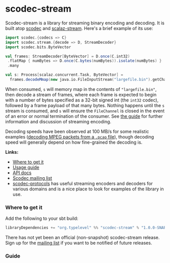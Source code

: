 scodec-stream
=============


Scodec-stream is a library for streaming binary encoding and decoding. It is built atop [scodec](https://github.com/scodec/scodec) and [scalaz-stream](https://github.com/scalaz/scalaz-stream). Here's a brief example of its use:

```Scala
import scodec.{codecs => C}
import scodec.stream.{decode => D, StreamDecoder}
import scodec.bits.ByteVector

val frames: StreamDecoder[ByteVector] = D.once(C.int32)
 .flatMap { numBytes => D.once(C.bytes(numBytes)).isolate(numBytes) }
 .many

val s: Process[scalaz.concurrent.Task, ByteVector] = 
  frames.decodeMmap(new java.io.FileInputStream("largefile.bin").getChannel)
```

When consumed, `s` will memory map in the contents of `"largefile.bin"`, then decode a stream of frames, where each frame is expected to begin with a number of bytes specified as a 32-bit signed int (the `int32` codec), followed by a frame payload of that many bytes. Nothing happens until the `s` stream is consumed, and `s` will ensure the `FileChannel` is closed in the event of an error or normal termination of the consumer. See [the guide](#guide) for further information and discussion of streaming encoding.

Decoding speeds have been observed at 100 MB/s for some realistic examples ([decoding MPEG packets from a `.pcap` file](https://github.com/scodec/scodec-stream/blob/master/src/test/scala/scodec/stream/examples/Mpeg.scala)), though decoding speed will generally depend on how fine-grained the decoding is.

__Links:__

* [Where to get it](#-where-to-get-it)
* [Usage guide](#-guide)
* [API docs](https://scodec.github.io/scodec-stream/api)
* [Scodec mailing list](https://groups.google.com/forum/#!forum/scodec)
* [scodec-protocols](https://github.com/scodec/scodec-protocols) has useful streaming encoders and decoders for various domains and is a nice place to look for examples of the library in use.

### Where to get it

Add the following to your sbt build:

```Scala
libraryDependencies += "org.typelevel" %% "scodec-stream" % "1.0.0-SNAPSHOT"
```

There has not yet been an official (non-snapshot) scodec-stream release. Sign up for the [mailing list](https://groups.google.com/forum/#!forum/scodec) if you want to be notified of future releases.

### Guide

